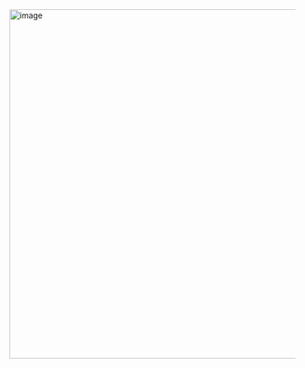 






<img width="615" alt="image" src="https://github.com/user-attachments/assets/1c68dd07-8033-42c6-89ea-deb771f8a570" />
